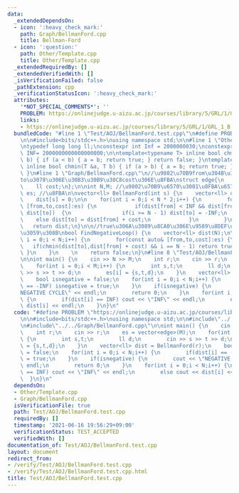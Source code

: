 ```yaml
---
data:
  _extendedDependsOn:
  - icon: ':heavy_check_mark:'
    path: Graph/BellmanFord.cpp
    title: Bellman-Ford
  - icon: ':question:'
    path: Other/Template.cpp
    title: Other/Template.cpp
  _extendedRequiredBy: []
  _extendedVerifiedWith: []
  _isVerificationFailed: false
  _pathExtension: cpp
  _verificationStatusIcon: ':heavy_check_mark:'
  attributes:
    '*NOT_SPECIAL_COMMENTS*': ''
    PROBLEM: https://onlinejudge.u-aizu.ac.jp/courses/library/5/GRL/1/GRL_1_B
    links:
    - https://onlinejudge.u-aizu.ac.jp/courses/library/5/GRL/1/GRL_1_B
  bundledCode: "#line 1 \"Test/AOJ/BellmanFord.test.cpp\"\n#define PROBLEM \"https://onlinejudge.u-aizu.ac.jp/courses/library/5/GRL/1/GRL_1_B\"\
    \n\n#include<bits/stdc++.h>\nusing namespace std;\n\n#line 1 \"Other/Template.cpp\"\
    \ntypedef long long ll;\nconstexpr int Inf = 2000000030;\nconstexpr long long\
    \ INF= 2000000000000000000;\n\ntemplate<typename T> inline bool chmax(T &a, T\
    \ b) { if (a < b) { a = b; return true; } return false; }\ntemplate<typename T>\
    \ inline bool chmin(T &a, T b) { if (a > b) { a = b; return true; } return false;\
    \ }\n#line 1 \"Graph/BellmanFord.cpp\"\n//\u9802\u70B9from\u304B\u3089\u9802\u70B9\
    to\u3078\u306E\u30B3\u30B9\u30C8cost\u306E\u8FBA\nstruct edge{\n    int from,to;\n\
    \    ll cost;\n};\n\nint N,M; //\u9802\u70B9\u6570\u3001\u8FBA\u6570\nvector<edge>\
    \ es; //\u8FBA\n\nvector<ll> BellmanFord(int s) {\n    vector<ll> dist(N,INF);\n\
    \    dist[s] = 0;\n\n    for(int i = 0;i < N * 2;i++) {\n        for(const auto&\
    \ [from,to,cost]:es) {\n            if(dist[from] < INF && dist[from] + cost <\
    \ dist[to])  {\n                if(i >= N - 1) dist[to] = -INF;\n            \
    \    else dist[to] = dist[from] + cost;\n            }\n        }\n    }\n\n \
    \   return dist;\n}\n\n//true\u306A\u3089\u8CA0\u306E\u9589\u8DEF\u304C\u5B58\u5728\
    \u3059\u308B\nbool FindNegativeLoop() {\n    vector<ll> dist(N);\n\n    for(int\
    \ i = 0;i < N;i++) {\n        for(const auto& [from,to,cost]:es) {\n         \
    \   if(chmin(dist[to],dist[from] + cost) && i == N - 1) return true;\n       \
    \ }\n    }\n    \n    return false;\n}\n#line 8 \"Test/AOJ/BellmanFord.test.cpp\"\
    \n\nint main() {\n    cin >> N >> M;\n    int r;\n    cin >> r;\n    es = vector<edge>(M);\n\
    \    for(int i = 0;i < M;i++) {\n        int s,t;\n        ll d;\n        cin\
    \ >> s >> t >> d;\n        es[i] = {s,t,d};\n    }\n    vector<ll> dist = BellmanFord(r);\n\
    \    bool isnegative = false;\n    for(int i = 0;i < N;i++) {\n        if(dist[i]\
    \ == -INF) isnegative = true;\n    }\n    if(isnegative) {\n        cout << \"\
    NEGATIVE CYCLE\" << endl;\n        return 0;\n    }\n    for(int i = 0;i < N;i++)\
    \ {\n        if(dist[i] == INF) cout << \"INF\" << endl;\n        else cout <<\
    \ dist[i] << endl;\n    }\n}\n"
  code: "#define PROBLEM \"https://onlinejudge.u-aizu.ac.jp/courses/library/5/GRL/1/GRL_1_B\"\
    \n\n#include<bits/stdc++.h>\nusing namespace std;\n\n#include\"../../Other/Template.cpp\"\
    \n#include\"../../Graph/BellmanFord.cpp\"\n\nint main() {\n    cin >> N >> M;\n\
    \    int r;\n    cin >> r;\n    es = vector<edge>(M);\n    for(int i = 0;i < M;i++)\
    \ {\n        int s,t;\n        ll d;\n        cin >> s >> t >> d;\n        es[i]\
    \ = {s,t,d};\n    }\n    vector<ll> dist = BellmanFord(r);\n    bool isnegative\
    \ = false;\n    for(int i = 0;i < N;i++) {\n        if(dist[i] == -INF) isnegative\
    \ = true;\n    }\n    if(isnegative) {\n        cout << \"NEGATIVE CYCLE\" <<\
    \ endl;\n        return 0;\n    }\n    for(int i = 0;i < N;i++) {\n        if(dist[i]\
    \ == INF) cout << \"INF\" << endl;\n        else cout << dist[i] << endl;\n  \
    \  }\n}\n"
  dependsOn:
  - Other/Template.cpp
  - Graph/BellmanFord.cpp
  isVerificationFile: true
  path: Test/AOJ/BellmanFord.test.cpp
  requiredBy: []
  timestamp: '2021-06-16 19:56:29+09:00'
  verificationStatus: TEST_ACCEPTED
  verifiedWith: []
documentation_of: Test/AOJ/BellmanFord.test.cpp
layout: document
redirect_from:
- /verify/Test/AOJ/BellmanFord.test.cpp
- /verify/Test/AOJ/BellmanFord.test.cpp.html
title: Test/AOJ/BellmanFord.test.cpp
---
```


